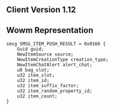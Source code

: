 ## Client Version 1.12

## Wowm Representation
```rust,ignore
smsg SMSG_ITEM_PUSH_RESULT = 0x0166 {
    Guid guid;    
    NewItemSource source;    
    NewItemCreationType creation_type;    
    NewItemChatAlert alert_chat;    
    u8 bag_slot;    
    u32 item_slot;    
    u32 item_id;    
    u32 item_suffix_factor;    
    u32 item_random_property_id;    
    u32 item_count;    
}

```
